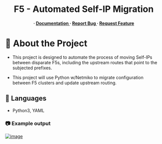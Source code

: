 <div align='center'>

<h1>F5 - Automated Self-IP Migration</h1>
<h4> <span> · </span> <a href="https://github.com/daisy-dynawhite/F5-Migration/blob/master/README.md"> Documentation </a> <span> · </span> <a href="https://github.com/daisy-dynawhite/F5-Migration/issues"> Report Bug </a> <span> · </span> <a href="https://github.com/daisy-dynawhite/F5-Migration/issues"> Request Feature </a> </h4>
</div>

# :star2: About the Project
- <p>This project is designed to automate the process of moving Self-IPs between disparate F5s, including the upstream routes that point to the subjected prefixes.</p>
- <p>This project will use Python w/Netmiko to migrate configuration between F5 clusters and update upstream routing.</p>

## :dart: Languages
- Python3, YAML
### :camera: Example output
<div align="left"> <a href=""><img src="https://github.com/daisy-dynawhite/F5-Migration/blob/main/Untitled.png" alt='image'/></a> </div>

